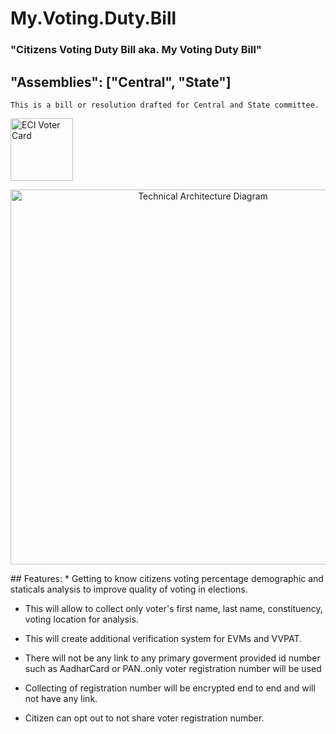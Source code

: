 # My.Voting.Duty.Bill

### "Citizens Voting Duty Bill aka. My Voting Duty Bill"

##  "Assemblies": ["Central", "State"]

``` This is a bill or resolution drafted for Central and State committee. ```

<p align="left">
  <img src="ECICard.png" width="100" title="ECI Voter Card">
</p>
<p align="center">
  <img src="TechArchMVDB.png" width="600" title="Technical Architecture Diagram">
</p>
##  Features:
  * Getting to know citizens voting percentage demographic and staticals analysis to improve quality of voting in elections.
  
  * This will allow to collect only voter's first name, last name, constituency, voting location for analysis.
  
  * This will create additional verification system for EVMs and VVPAT.
  
  * There will not be any link to any primary goverment provided id number such as AadharCard or PAN..only voter registration number will be used
  
  * Collecting of registration number will be encrypted end to end and will not have any link.
  
  * Citizen can opt out to not share voter registration number.
    


